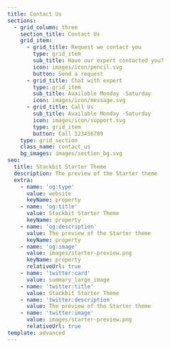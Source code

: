```yaml
---
title: Contact Us
sections:
  - grid_column: three
    section_title: Contact Us
    grid_item:
      - grid_title: Request we contact you
        type: grid_item
        sub_title: Have our expert contacted you?
        icon: images/icon/pencil.svg
        button: Send a request 
      - grid_title: Chat with expert
        type: grid_item 
        sub_title: Available Monday -Saturday
        icon: images/icon/message.svg
      - grid_title: Call Us
        sub_title: Available Monday -Saturday
        icon: images/icon/support.svg
        type: grid_item
        button: Call 123456789
    type: grid_section
    class_name: contact_us
    bg_images: images/section_bg.svg
seo:
  title: Stackbit Starter Theme
  description: The preview of the Starter theme
  extra:
    - name: 'og:type'
      value: website
      keyName: property
    - name: 'og:title'
      value: Stackbit Starter Theme
      keyName: property
    - name: 'og:description'
      value: The preview of the Starter theme
      keyName: property
    - name: 'og:image'
      value: images/starter-preview.png
      keyName: property
      relativeUrl: true
    - name: 'twitter:card'
      value: summary_large_image
    - name: 'twitter:title'
      value: Stackbit Starter Theme
    - name: 'twitter:description'
      value: The preview of the Starter theme
    - name: 'twitter:image'
      value: images/starter-preview.png
      relativeUrl: true
template: advanced
---
```

